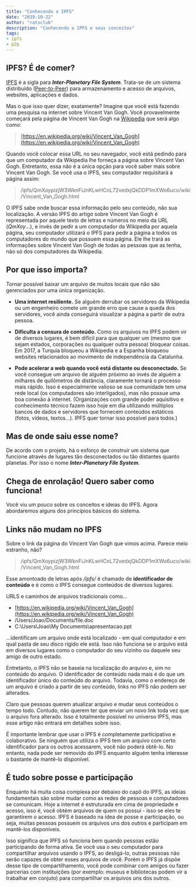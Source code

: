 ```yaml
---
title: "Conhecendo o IPFS"
date: "2019-10-22"
author: "ratsclub"
description: "Conhecendo o IPFS e seus conceitos"
tags:
- ipfs
- p2p
---
```


## IPFS? É de comer?

[IPFS](https://ipfs.io/) é a sigla para ***Inter-Planetary File System***. Trata-se de um sistema distribuído ([Peer-to-Peer](https://pt.wikipedia.org/wiki/Peer-to-peer)) para armazenamento e acesso de arquivos, websites, aplicações e dados.

Mas o que isso quer dizer, exatamente? Imagine que você está fazendo uma pesquisa na internet sobre Vincent Van Gogh. Você provavelmente começará pela página de Vincent Van Gogh na [Wikipedia](https://pt.wikipedia.org/) que será algo como:

> [https://en.wikipedia.org/wiki/Vincent_Van_Gogh](https://en.wikipedia.org/wiki/Vincent_Van_Gogh)

Quando você colocar essa URL no seu navegador, você está pedindo para que um computador da Wikipedia lhe forneça a página sobre Vincent Van Gogh. Entretanto, essa não é a única opção para você saber mais sobre Vincent Van Gogh. Se você usa o IPFS, seu computador requisitará a página assim:

> /ipfs/QmXoypizjW3WknFiJnKLwHCnL72vedxjQkDDP1mXWo6uco/wiki/Vincent_Van_Gogh.html

O IPFS sabe onde buscar essa informação pelo seu conteúdo, não sua localização. A versão IPFS do artigo sobre Vincent Van Gogh é representada por aquele texto de letras e números no meio da URL (*QmXoy*...), e invés de pedir a um computador da Wikipedia por aquela página, seu computador utilizará o IPFS para pedir a página a todos os computadores do mundo que possuem essa página. Ele lhe trará as informações sobre Vincent Van Gogh de todas as pessoas que as tenha, não só dos computadores da Wikipedia.

## Por que isso importa?

Tornar possível baixar um arquivo de muitos locais que não são gerenciados por uma única organização.

- **Uma internet resiliente.** Se alguém derrubar os servidores da Wikipedia ou um engenheiro comete um grande erro que cause a queda dos servidores, você ainda conseguirá visualizar a página a partir de outra pessoa.

- **Dificulta a censura de conteúdo.** Como os arquivos no IPFS podem vir de diversos lugares, é bem difícil para que qualquer um (mesmo que sejam estados, corporações ou qualquer outra pessoa) bloquear coisas. Em 2017, a Turquia bloqueou a Wikipedia e a Espanha bloqueou websites relacionados ao movimento de independência da Catalunha.

- **Pode acelerar a web quando você está distante ou desconectado.** Se você consegue um arquivo de alguém próximo ao invés de alguém a milhares de quilômetros de distância, claramente tornará o processo mais rápido. Isso é especialmente valioso se sua comunidade tem uma rede local (os computadores são interligados), mas não possue uma boa conexão à internet. (Organizações com grande poder aquisitivo e conhecimento técnico fazem isso hoje em dia utilizando múltiplos bancos de dados e servidores que fornecem conteúdos estáticos (fotos, vídeos, textos...). IPFS quer tornar isso possível para todos.)

## Mas de onde saiu esse nome?

De acordo com o projeto, há o esforço de construir um sistema que funcione através de lugares tão desconectados ou tão distantes quanto planetas. Por isso o nome ***Inter-Planetary File System***.

## Chega de enrolação! Quero saber como funciona!

Você viu um pouco sobre os conceitos e ideias do IPFS. Agora abordaremos alguns dos princípios básicos do sistema.

## Links não mudam no IPFS

Sobre o link da página do Vincent Van Gogh que vimos acima. Parece meio estranho, não?

> /ipfs/QmXoypizjW3WknFiJnKLwHCnL72vedxjQkDDP1mXWo6uco/wiki/Vincent_Van_Gogh.html

Esse amontoado de letras após */ipfs/* é chamado de **identificador de conteúdo** e é como o IPFS consegue conteúdos de diversos lugares.

URLS e caminhos de arquivos tradicionais como...

- [https://en.wikipedia.org/wiki/Vincent_Van_Gogh](https://en.wikipedia.org/wiki/Vincent_Van_Gogh)
- /Users/Joao/Documents/file.doc
- C:\Users\Joao\My Documents\apresentacao.ppt

...identificam um arquivo onde está localizado - em qual computador e em qual pasta de seu disco rígido ele está. Isso não funciona se o arquivo está em diversos lugares como o computador do seu vizinho ou daquele seu amigo de outro estado.

Entretanto, o IPFS não se baseia na localização do arquivo e, sim no conteúdo do arquivo. O identificador de conteúdo nada mais é do que um identificador único do conteúdo do arquivo. Todavia, como o endereço de um arquivo é criado a partir de seu conteúdo, links no IPFS não podem ser alterados.

Claro que pessoas querem atualizar arquivo e mudar seus conteúdos o tempo todo. Contudo, não querem ter que enviar um novo link toda vez que o arquivo fora alterado. Isso é totalmente possível no universo IPFS, mas esse artigo não entrará em detalhes sobre isso.

É importante lembrar que usar o IPFS é completamente participativo e colaborativo. Se ninguém que utiliza o IPFS tem um arquivo com certo identificador para os outros acessarem, você não poderá obtê-lo. No entanto, nada pode ser removido do IPFS enquanto alguém tenha interesse o bastante de mantê-lo disponível.

## É tudo sobre posse e participação

Enquanto há muita coisa complexa por debaixo do capô do IPFS, as ideias fundamentais são sobre mudar como as redes de pessoas e computadores se comunicam. Hoje a internet é estruturada em cima de propriedade e acesso, isso é, você obtém arquivos de quem os possui - isso se eles te garantirem o acesso. IPFS é baseado na idea de posse e participação, ou seja, muitas pessoas possuem os arquivos uns dos outros e participam em mantê-los disponíveis.

Isso significa que IPFS só funciona bem quando pessoas estão participando de forma ativa. Se você usa o seu computador para compartilhar arquivos usando o IPFS, ao desligá-lo, outras pessoas não serão capazes de obter esses arquivos de você. Porém o IPFS já dispõe desse tipo de compartilhamento, você pode combinar com amigos ou fazer parcerias com instituições (por exemplo: museus e bibliotecas podem vir a trabalhar em conjuto) para compartilhar os arquivos uns dos outros.
